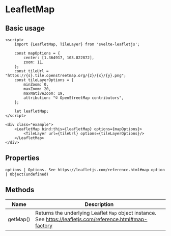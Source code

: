 # LeafletMap

## Basic usage
```example height:400
<script>
    import {LeafletMap, TileLayer} from 'svelte-leafletjs';

    const mapOptions = {
        center: [1.364917, 103.822872],
        zoom: 11,
    };
    const tileUrl = "https://{s}.tile.openstreetmap.org/{z}/{x}/{y}.png";
    const tileLayerOptions = {
        minZoom: 0,
        maxZoom: 20,
        maxNativeZoom: 19,
        attribution: "© OpenStreetMap contributors",
    };

    let leafletMap;
</script>

<div class="example">
    <LeafletMap bind:this={leafletMap} options={mapOptions}>
        <TileLayer url={tileUrl} options={tileLayerOptions}/>
    </LeafletMap>
</div>
```

## Properties
```properties
options | Options. See https://leafletjs.com/reference.html#map-option | Object(undefined)
```

## Methods

| Name     | Description |
|----------|-------------|
| getMap() | Returns the underlying Leaflet `Map` object instance. See https://leafletjs.com/reference.html#map-factory |
